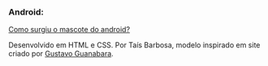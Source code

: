 ### Android: 

<a href="https://taisbarbosa.github.io/web/">Como surgiu o mascote do android?</a>
<p>Desenvolvido em HTML e CSS. Por Taís Barbosa, modelo inspirado em site criado por <a href="https://github.com/gustavoguanabara">Gustavo Guanabara</a>.</p>
